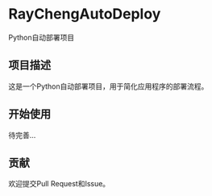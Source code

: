 # RayChengAutoDeploy

Python自动部署项目

## 项目描述

这是一个Python自动部署项目，用于简化应用程序的部署流程。

## 开始使用

待完善...

## 贡献

欢迎提交Pull Request和Issue。
